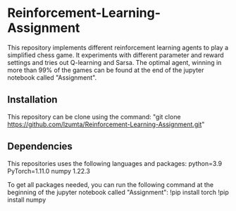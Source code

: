 # Reinforcement-Learning-Assignment
This repository implements different reinforcement learning agents to play a simplified chess game.
It experiments with different parameter and reward settings and tries out Q-learning and Sarsa. 
The optimal agent, winning in more than 99% of the games can be found at the end of the jupyter notebook called "Assignment".

## Installation
This repository can be clone using the command:
"git clone https://github.com/lzumta/Reinforcement-Learning-Assignment.git"

## Dependencies
This repositories uses the following languages and packages:
python=3.9
PyTorch=1.11.0
numpy 1.22.3

To get all packages needed, you can run the following command at the beginning of the jupyter notebook called "Assignment":
!pip install torch
!pip install numpy

